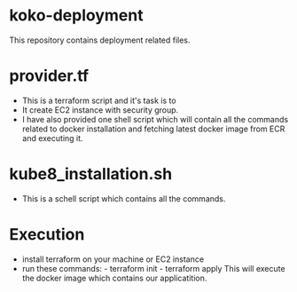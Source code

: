 # koko-deployment
This repository contains deployment related files.
# provider.tf
  - This is a terraform script and it's task is to 
  - It create EC2 instance with security group.
  - I have also provided one shell script which will contain all the commands related to docker installation and fetching latest docker image from ECR and executing it. 
# kube8_installation.sh
  - This is a schell script which contains all the commands.
# Execution
 - install terraform on your machine or EC2 instance
 - run these commands: 
             - terraform init
             - terraform apply
  This will execute the docker image which contains our applicatition.
